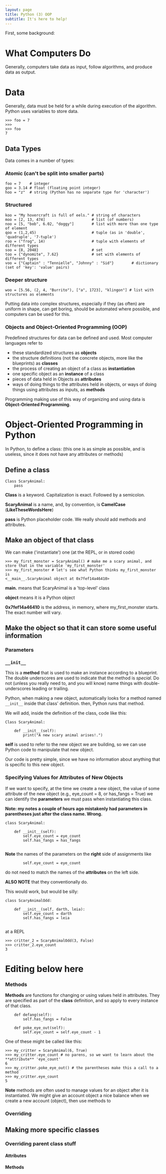 ```yaml
---
layout: page
title: Python (3) OOP
subtitle: It's here to help!
---
```


First, some background:

# What Computers Do
Generally, computers take data as input, follow algorithms, and produce data as output.

# Data
Generally, data must be held for a while during execution of the algorithm. Python uses variables to store data.

```
>>> foo = 7
>>>
>>> foo
7
```

## Data Types
Data comes in a number of types:

### Atomic (can't be split into smaller parts)

```
foo = 7    # integer
goo = 3.14 # float (floating point integer)
hoo = "z"  # string (Python has no separate type for 'character')
```

### Structured

```
koo = "My hovercraft is full of eels." # string of characters
moo = [2, 13, 474]                     # list (of numbers)
noo = [5, "bob", 6.02, "doggy"]        # list with more than one type of element
qoo = (1,2,45)                         # tuple (as in 'double', 'quadruple', '7-tuple')
roo = ("frog", 14)                     # tuple with elements of different types
soo = {8, 2048}                        # set
too = {"dynomite", 7.62}               # set with elements of different types
voo = {"Captain" : "Tennielle", "Johnny" : "Sid"}        # dictionary (set of 'key': 'value' pairs)
```

### Deeper structure

```
woo = [5.56, (2, 4, "Burrito"), ["a", 1723], "klingon"] # list with structures as elements
```

Putting data into complex structures, especially if they (as often) are uniform in shape, can get boring, should be automated where possible, and computers can be used for this.

### **Objects** and **Object-Oriented Programming** (**OOP**)

Predefined structures for data can be defined and used. Most computer languages refer to 
- these standardized structures as **objects**
- the structure definitions (not the concrete objects, more like the blueprints) as **classes**
- the process of creating an object of a class as **instantiation**
- one specific object as an **instance** of a class
- pieces of data held in Objects as **attributes**
- ways of doing things to the attributes held in objects, or ways of doing things using attributes as inputs, as **methods**

Programming making use of this way of organizing and using data is **Object-Oriented Programming**.

# Object-Oriented Programming in Python
In Python, to define a class: (this one is as simple as possible, and is useless, since it does not have any attributes or methods)

## Define a class
```
Class ScaryAnimal:
    pass 
```
**Class** is a keyword. Capitalization is exact. Followed by a semicolon.

**ScaryAnimal** is a name, and, by convention, is **CamelCase** (**LikeTheseWordsHere**)

**pass** is Python placeholder code. We really should add methods and attributes.

## Make an object of that class
We can make ('instantiate') one (at the REPL, or in stored code)

```
>>> my_first_monster = ScaryAnimal() # make me a scary animal, and store that in the variable 'my_first_monster'
>>> my_first_monster # let's see what Python thinks my_first_monster is
<__main__.ScaryAnimal object at 0x7fef14a46410>
```

**__main__.** means that ScaryAnimal is a 'top-level' class

**object** means it is a Python object

**0x7fef14a46410** is the address, in memory, where my_first_monster starts. The exact number will vary.

## Make the object so that it can store some useful information

### Parameters

### ```__init__```


This is a **method** that is used to make an instance according to a blueprint. The double underscores are used to indicate that the method is *special*. Do not (unless you really need to, and you will know) name things with double-underscores leading or trailing.

Python, when making a new object, automatically looks for a method named ```__init__``` inside that class' definition. then, Python runs that method.

We will add, inside the definition of the class, code like this:

```
Class ScaryAnimal:
     
    def __init__(self):
        print("A new scary animal arises!.")
```

**self** is used to refer to the new object we are building, so we can use Python code to manipulate that new object.

Our code is pretty simple, since we have no information about anything that is specific to this new object. 

### Specifying Values for Attributes of New Objects

If we want to specify, at the time we create a new object, the value of some attribute of the new object (e.g., eye_count = 8, or has_fangs = True) we can identify the **parameters** we must pass when instantiating this class.


**Note: my notes a couple of hours ago mistakenly had parameters in parentheses just after the class name. Wrong.**

```
class ScaryAnimal:

    def __init__(self):
        self.eye_count = eye_count
	    self.has_fangs = has_fangs
	
```

**Note** the names of the parameters on the **right** side of assignments like

```
	    self.eye_count = eye_count
```

do not need to match the names of the **attributes** on the left side.

**ALSO NOTE** that they conventionally do.

This would work, but would be silly:
```
class ScaryAnimalOdd:

    def __init__(self, darth, leia):
	    self.eye_count = darth
        self.has_fangs = leia
	
```
at a REPL
```
>>> critter_2 = ScaryAnimalOdd(3, False)
>>> critter_2.eye_count
3
```

# Editing below here


### Methods

**Methods** are functions for changing or using values held in attributes. They are specified as part of the **class** definition, and so apply to every instance of that class.


```
    def defang(self):
        self.has_fangs = False
		
    def poke_eye_out(self):
        self.eye_count = self.eye_count - 1
```

One of these might be called like this:

```
>>> my_critter = ScaryAnimal(6, True)
>>> my_critter.eye_count # no parens, so we want to learn about the **attribute** 'eye_count'
6
>>> my_critter.poke_eye_out() # the parentheses make this a call to a method
>>> my_critter.eye_count
5
```

**Note** methods are often used to manage values for an object after it is instantiated. We might give an account object a nice balance when we create a new account (object), then use methods to 
### Overriding

## Making more specific classes

### Overriding parent class stuff

#### Attributes

#### Methods
